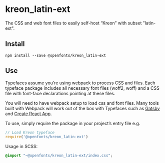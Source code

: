 
# kreon_latin-ext

The CSS and web font files to easily self-host “Kreon” with subset "latin-ext".

## Install

`npm install --save @openfonts/kreon_latin-ext`

## Use

Typefaces assume you’re using webpack to process CSS and files. Each typeface
package includes all necessary font files (woff2, woff) and a CSS file with
font-face declarations pointing at these files.

You will need to have webpack setup to load css and font files. Many tools built
with Webpack will work out of the box with Typefaces such as [Gatsby](https://github.com/gatsbyjs/gatsby)
and [Create React App](https://github.com/facebookincubator/create-react-app).

To use, simply require the package in your project’s entry file e.g.

```javascript
// Load Kreon typeface
require('@openfonts/kreon_latin-ext')
```

Usage in SCSS:
```scss
@import "~@openfonts/kreon_latin-ext/index.css";
```
